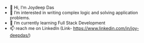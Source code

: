 - 👋 Hi, I’m Joydeep Das
- 👀 I’m interested in writing complex logic and solving application problems.
- 🌱 I’m currently learning Full Stack Development
- 📫 reach me on LinkedIn (Link- https://www.linkedin.com/in/joy-deepdas/)

<!---
joydeep-git/joydeep-git is a ✨ special ✨ repository because its `README.md` (this file) appears on your GitHub profile.
You can click the Preview link to take a look at your changes.
--->
